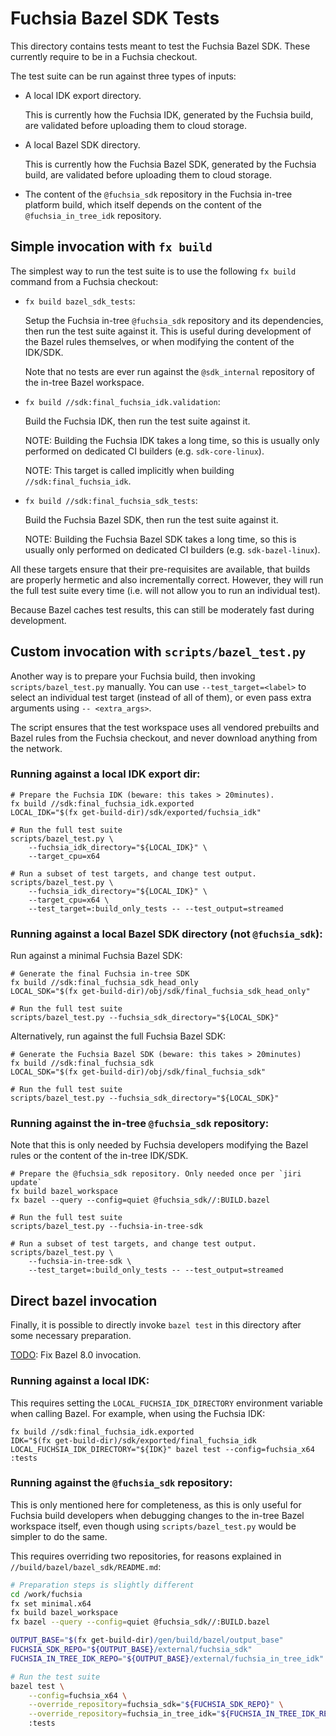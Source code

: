# Fuchsia Bazel SDK Tests

This directory contains tests meant to test the Fuchsia Bazel SDK.
These currently require to be in a Fuchsia checkout.

The test suite can be run against three types of inputs:

- A local IDK export directory.

  This is currently how the Fuchsia IDK, generated by the Fuchsia
  build, are validated before uploading them to cloud storage.

- A local Bazel SDK directory.

  This is currently how the Fuchsia Bazel SDK, generated by the
  Fuchsia build, are validated before uploading them to cloud
  storage.

- The content of the `@fuchsia_sdk` repository in the Fuchsia
  in-tree platform build, which itself depends on the content
  of the `@fuchsia_in_tree_idk` repository.


## Simple invocation with `fx build`

The simplest way to run the test suite is to use the following
`fx build` command from a Fuchsia checkout:

- `fx build bazel_sdk_tests`:

  Setup the Fuchsia in-tree `@fuchsia_sdk` repository and its
  dependencies, then run the test suite against it. This is
  useful during development of the Bazel rules themselves, or
  when modifying the content of the IDK/SDK.

  Note that no tests are ever run against the `@sdk_internal`
  repository of the in-tree Bazel workspace.

- `fx build //sdk:final_fuchsia_idk.validation`:

  Build the Fuchsia IDK, then run the test suite against it.

  NOTE: Building the Fuchsia IDK takes a long time, so this is usually only
  performed on dedicated CI builders (e.g. `sdk-core-linux`).

  NOTE: This target is called implicitly when building
  `//sdk:final_fuchsia_idk`.

- `fx build //sdk:final_fuchsia_sdk_tests`:

  Build the Fuchsia Bazel SDK, then run the test suite against it.

  NOTE: Building the Fuchsia Bazel SDK takes a long time, so this is usually
  only performed on dedicated CI builders (e.g. `sdk-bazel-linux`).

All these targets ensure that their pre-requisites are available, that
builds are properly hermetic and also incrementally correct. However,
they will run the full test suite every time (i.e. will not allow you
to run an individual test).

Because Bazel caches test results, this can still be moderately fast
during development.

## Custom invocation with `scripts/bazel_test.py`

Another way is to prepare your Fuchsia build, then invoking
`scripts/bazel_test.py` manually. You can use `--test_target=<label>`
to select an individual test target (instead of all of them), or
even pass extra arguments using `-- <extra_args>`.

The script ensures that the test workspace uses all vendored
prebuilts and Bazel rules from the Fuchsia checkout, and never
download anything from the network.

### Running against a local IDK export dir:

```
# Prepare the Fuchsia IDK (beware: this takes > 20minutes).
fx build //sdk:final_fuchsia_idk.exported
LOCAL_IDK="$(fx get-build-dir)/sdk/exported/fuchsia_idk"

# Run the full test suite
scripts/bazel_test.py \
    --fuchsia_idk_directory="${LOCAL_IDK}" \
    --target_cpu=x64

# Run a subset of test targets, and change test output.
scripts/bazel_test.py \
    --fuchsia_idk_directory="${LOCAL_IDK}" \
    --target_cpu=x64 \
    --test_target=:build_only_tests -- --test_output=streamed
```

### Running against a local Bazel SDK directory (not `@fuchsia_sdk`):

Run against a minimal Fuchsia Bazel SDK:
```
# Generate the final Fuchsia in-tree SDK
fx build //sdk:final_fuchsia_sdk_head_only
LOCAL_SDK="$(fx get-build-dir)/obj/sdk/final_fuchsia_sdk_head_only"

# Run the full test suite
scripts/bazel_test.py --fuchsia_sdk_directory="${LOCAL_SDK}"
```

Alternatively, run against the full Fuchsia Bazel SDK:
```
# Generate the Fuchsia Bazel SDK (beware: this takes > 20minutes)
fx build //sdk:final_fuchsia_sdk
LOCAL_SDK="$(fx get-build-dir)/obj/sdk/final_fuchsia_sdk"

# Run the full test suite
scripts/bazel_test.py --fuchsia_sdk_directory="${LOCAL_SDK}"
```

### Running against the in-tree `@fuchsia_sdk` repository:

Note that this is only needed by Fuchsia developers modifying the Bazel rules
or the content of the in-tree IDK/SDK.

```
# Prepare the @fuchsia_sdk repository. Only needed once per `jiri update`
fx build bazel_workspace
fx bazel --query --config=quiet @fuchsia_sdk//:BUILD.bazel

# Run the full test suite
scripts/bazel_test.py --fuchsia-in-tree-sdk

# Run a subset of test targets, and change test output.
scripts/bazel_test.py \
    --fuchsia-in-tree-sdk \
    --test_target=:build_only_tests -- --test_output=streamed
```

## Direct bazel invocation

Finally, it is possible to directly invoke `bazel test` in this directory
after some necessary preparation.

[TODO](https://fxbug.dev/383498090): Fix Bazel 8.0 invocation.

### Running against a local IDK:

This requires setting the `LOCAL_FUCHSIA_IDK_DIRECTORY` environment
variable when calling Bazel. For example, when using the Fuchsia IDK:

```
fx build //sdk:final_fuchsia_idk.exported
IDK="$(fx get-build-dir)/sdk/exported/final_fuchsia_idk
LOCAL_FUCHSIA_IDK_DIRECTORY="${IDK}" bazel test --config=fuchsia_x64 :tests
```

### Running against the `@fuchsia_sdk` repository:

This is only mentioned here for completeness, as this is only useful for
Fuchsia build developers when debugging changes to the in-tree Bazel
workspace itself, even though using `scripts/bazel_test.py` would be
simpler to do the same.

This requires overriding two repositories, for reasons explained
in `//build/bazel/bazel_sdk/README.md`:

```sh
# Preparation steps is slightly different
cd /work/fuchsia
fx set minimal.x64
fx build bazel_workspace
fx bazel --query --config=quiet @fuchsia_sdk//:BUILD.bazel

OUTPUT_BASE="$(fx get-build-dir)/gen/build/bazel/output_base"
FUCHSIA_SDK_REPO="${OUTPUT_BASE}/external/fuchsia_sdk"
FUCHSIA_IN_TREE_IDK_REPO="${OUTPUT_BASE}/external/fuchsia_in_tree_idk"

# Run the test suite
bazel test \
    --config=fuchsia_x64 \
    --override_repository=fuchsia_sdk="${FUCHSIA_SDK_REPO}" \
    --override_repository=fuchsia_in_tree_idk="${FUCHSIA_IN_TREE_IDK_REPO}" \
    :tests
```
